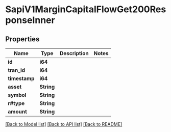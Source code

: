 # SapiV1MarginCapitalFlowGet200ResponseInner

## Properties

Name | Type | Description | Notes
------------ | ------------- | ------------- | -------------
**id** | **i64** |  | 
**tran_id** | **i64** |  | 
**timestamp** | **i64** |  | 
**asset** | **String** |  | 
**symbol** | **String** |  | 
**r#type** | **String** |  | 
**amount** | **String** |  | 

[[Back to Model list]](../README.md#documentation-for-models) [[Back to API list]](../README.md#documentation-for-api-endpoints) [[Back to README]](../README.md)


